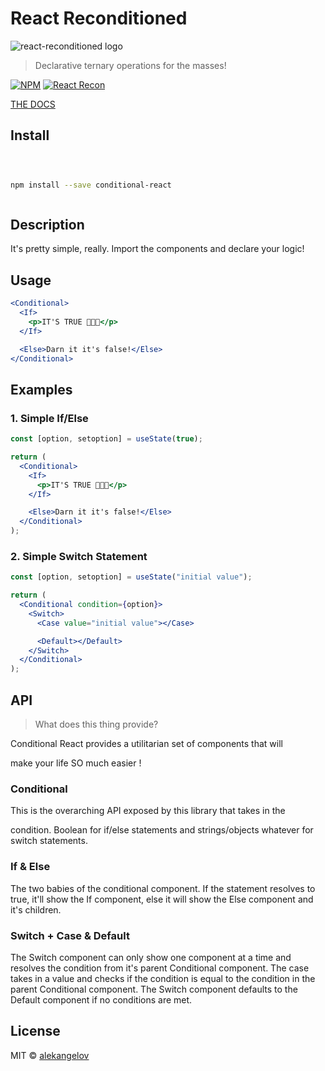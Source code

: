 # React Reconditioned

![react-reconditioned logo](https://alekangelov.github.io/react-reconditioned/static/media/conditional.8d1fc3dc.png)

> Declarative ternary operations for the masses!

[![NPM](https://img.shields.io/npm/v/conditional-react.svg)](https://www.npmjs.com/package/react-reconditioned) [![React Recon](https://img.shields.io/badge/code_style-standard-brightgreen.svg)](https://standardjs.com)

[THE DOCS](https://alekangelov.github.io/react-reconditioned)

## Install

```bash



npm install --save conditional-react



```

## Description

It's pretty simple, really. Import the components and declare your logic!

## Usage

```jsx
<Conditional>
  <If>
    <p>IT'S TRUE 🗿🗿🗿</p>
  </If>

  <Else>Darn it it's false!</Else>
</Conditional>
```

## Examples

### 1. Simple If/Else

```jsx
const [option, setoption] = useState(true);

return (
  <Conditional>
    <If>
      <p>IT'S TRUE 🗿🗿🗿</p>
    </If>

    <Else>Darn it it's false!</Else>
  </Conditional>
);
```

### 2. Simple Switch Statement

```jsx
const [option, setoption] = useState("initial value");

return (
  <Conditional condition={option}>
    <Switch>
      <Case value="initial value"></Case>

      <Default></Default>
    </Switch>
  </Conditional>
);
```

## API

> What does this thing provide?

Conditional React provides a utilitarian set of components that will

make your life SO much easier !

### Conditional

This is the overarching API exposed by this library that takes in the

condition. Boolean for if/else statements and strings/objects whatever for switch statements.

### If & Else

The two babies of the conditional component. If the statement resolves to true, it'll show the If component, else it will show the Else component and it's children.

### Switch + Case & Default

The Switch component can only show one component at a time and resolves the condition from it's parent Conditional component. The case takes in a value and checks if the condition is equal to the condition in the parent Conditional component. The Switch component defaults to the Default component if no conditions are met.

## License

MIT © [alekangelov](https://github.com/alekangelov)
